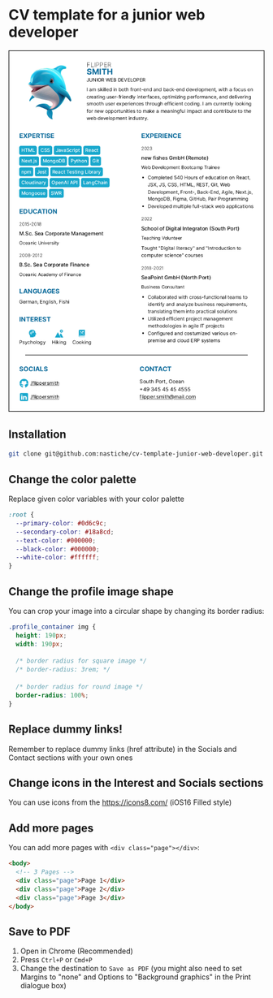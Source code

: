 # CV template for a junior web developer

![cv_template](images/cvTemplate.png)

## Installation

```bash
git clone git@github.com:nastiche/cv-template-junior-web-developer.git
```

## Change the color palette

Replace given color variables with your color palette

```css
:root {
  --primary-color: #0d6c9c;
  --secondary-color: #18a8cd;
  --text-color: #000000;
  --black-color: #000000;
  --white-color: #ffffff;
}
```

## Change the profile image shape

You can crop your image into a circular shape by changing its border radius:

```css
.profile_container img {
  height: 190px;
  width: 190px;

  /* border radius for square image */
  /* border-radius: 3rem; */

  /* border radius for round image */
  border-radius: 100%;
}
```

## Replace dummy links!

Remember to replace dummy links (href attribute) in the Socials and Contact sections with your own ones

## Change icons in the Interest and Socials sections

You can use icons from the https://icons8.com/ (iOS16 Filled style)

## Add more pages

You can add more pages with `<div class="page"></div>`:

```html
<body>
  <!-- 3 Pages -->
  <div class="page">Page 1</div>
  <div class="page">Page 2</div>
  <div class="page">Page 3</div>
</body>
```

## Save to PDF

1. Open in Chrome (Recommended)
2. Press `Ctrl+P` or `Cmd+P`
3. Change the destination to `Save as PDF` (you might also need to set Margins to "none" and Options to "Background graphics" in the Print dialogue box)
